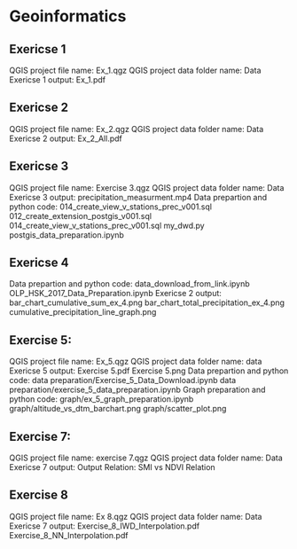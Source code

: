 # Geoinformatics
## Exericse 1 
QGIS project file name: Ex_1.qgz
QGIS project data folder name: Data
Exericse 1 output: Ex_1.pdf


## Exericse 2
QGIS project file name: Ex_2.qgz
QGIS project data folder name: Data
Exericse 2 output: Ex_2_All.pdf


## Exericse 3
QGIS project file name: Exercise 3.qgz
QGIS project data folder name: Data
Exericse 3 output: precipitation_measurment.mp4
Data prepartion and python code: 
014_create_view_v_stations_prec_v001.sql
012_create_extension_postgis_v001.sql
014_create_view_v_stations_prec_v001.sql
my_dwd.py
postgis_data_preparation.ipynb


## Exericse 4
Data prepartion and python code:
data_download_from_link.ipynb
OLP_HSK_2017_Data_Preparation.ipynb
Exericse 2 output: 
bar_chart_cumulative_sum_ex_4.png
bar_chart_total_precipitation_ex_4.png
cumulative_precipitation_line_graph.png


## Exercise 5: 
QGIS project file name: Ex_5.qgz
QGIS project data folder name: data
Exericse 5 output: 
Exercise 5.pdf
Exercise 5.png
Data prepartion and python code: 
data preparation/Exercise_5_Data_Download.ipynb
data preparation/exercise_5_data_preparation.ipynb
Graph preparation and python code: 
graph/ex_5_graph_preparation.ipynb
graph/altitude_vs_dtm_barchart.png
graph/scatter_plot.png


## Exercise 7: 
QGIS project file name: exercise 7.qgz
QGIS project data folder name: Data
Exericse 7 output: Output
Relation: 
SMI vs NDVI Relation


## Exercise 8
QGIS project file name: Ex 8.qgz
QGIS project data folder name: Data
Exericse 7 output: 
Exercise_8_IWD_Interpolation.pdf
Exercise_8_NN_Interpolation.pdf



